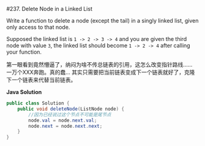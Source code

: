 #237. Delete Node in a Linked List

<p><p>
Write a function to delete a node (except the tail) in a singly linked list, given only access to that node.
</p>

<p>
Supposed the linked list is <code>1 -> 2 -> 3 -> 4</code> and you are given the third node with value <code>3</code>, the linked list should become <code>1 -> 2 -> 4</code> after calling your function.
</p></p>

第一眼看到竟然懵逼了，纳闷为啥不传总链表的引用，这怎么改变指针路线…… 一万个XXX奔跑。真的蠢... 其实只需要把当前链表变成下一个链表就好了，克隆下一个链表来代替当前链表。

**Java Solution**
```java
public class Solution {
    public void deleteNode(ListNode node) {
        //因为已经说过这个节点不可能是尾节点
        node.val = node.next.val;
        node.next = node.next.next;
    }
}
```
